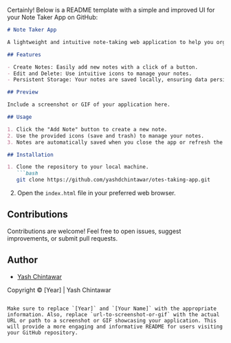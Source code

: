 Certainly! Below is a README template with a simple and improved UI for your Note Taker App on GitHub:

```markdown
# Note Taker App

A lightweight and intuitive note-taking web application to help you organize your thoughts effortlessly.

## Features

- Create Notes: Easily add new notes with a click of a button.
- Edit and Delete: Use intuitive icons to manage your notes.
- Persistent Storage: Your notes are saved locally, ensuring data persistence.

## Preview

Include a screenshot or GIF of your application here.

## Usage

1. Click the "Add Note" button to create a new note.
2. Use the provided icons (save and trash) to manage your notes.
3. Notes are automatically saved when you close the app or refresh the page.

## Installation

1. Clone the repository to your local machine.
   ```bash
   git clone https://github.com/yashdchintawar/otes-taking-app.git
   ```

2. Open the `index.html` file in your preferred web browser.

## Contributions

Contributions are welcome! Feel free to open issues, suggest improvements, or submit pull requests.


## Author

- [Yash Chintawar](https://github.com/yashdchintawar)

Copyright © [Year] | Yash Chintawar
```

Make sure to replace `[Year]` and `[Your Name]` with the appropriate information. Also, replace `url-to-screenshot-or-gif` with the actual URL or path to a screenshot or GIF showcasing your application. This will provide a more engaging and informative README for users visiting your GitHub repository.

